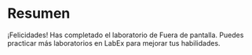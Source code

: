 # Resumen

¡Felicidades! Has completado el laboratorio de Fuera de pantalla. Puedes practicar más laboratorios en LabEx para mejorar tus habilidades.
